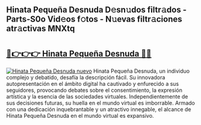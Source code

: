 ## Hinata Pequeña Desnuda D𝚎sn𝚞dos filtr𝚊dos - Parts-S0o Vid𝚎os f𝚘tos - N𝚞evas filtr𝚊ciones atr𝚊ctivas MNXtq

# <h2><a href="http://mbadplm.tromn.icu/?c=Hinata+Peque%c3%b1a+Desnuda">🔗👉👉👉 Hinata Pequeña Desnuda 🔗🔗</a></h2>

[![Hinata Pequeña Desnuda nuevo](https://i.imgur.com/pEAQMta.gif)](http://mbadplm.tromn.icu/?c=Hinata+Peque%c3%b1a+Desnuda)
Hinata Pequeña Desnuda, un individuo complejo y debatido, desafía la descripción fácil. Su innovadora autopresentación en el ámbito digital ha cautivado y enfurecido a sus seguidores, provocando debates sobre el consentimiento, la expresión artística y la esencia de las sociedades virtuales. Independientemente de sus decisiones futuras, su huella en el mundo virtual es imborrable. Armado con una dedicación inquebrantable y un atractivo innegable, el alcance de Hinata Pequeña Desnuda en el mundo virtual es expansivo.
